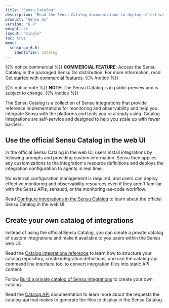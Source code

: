 ```yaml
---
title: "Sensu Catalog"
description: "Read the Sensu Catalog documentation to deploy effective monitoring and observability solutions, add catalog integrations, and create your own private catalog."
product: "Sensu Go"
version: "6.8"
weight: 55
layout: "single"
toc: true
menu:
  sensu-go-6.8:
    identifier: catalog
---
```


{{% notice commercial %}}
**COMMERCIAL FEATURE**: Access the Sensu Catalog in the packaged Sensu Go distribution.
For more information, read [Get started with commercial features](../../commercial/).
{{% /notice %}}

{{% notice note %}}
**NOTE**: The Sensu Catalog is in public preview and is subject to change.
{{% /notice %}}

The Sensu Catalog is a collection of Sensu integrations that provide reference implementations for monitoring and observability and help you integrate Sensu with the platforms and tools you're already using.
Catalog integrations are self-service and designed to help you scale up with fewer barriers.

## Use the official Sensu Catalog in the web UI

In the official Sensu Catalog in the web UI, users install integrations by following prompts and providing custom information.
Sensu then applies any customizations to the integration's resource definitions and deploys the integration configuration to agents in real time.

No external configuration management is required, and users can deploy effective monitoring and observability resources even if they aren't familiar with the Sensu APIs, sensuctl, or the monitoring-as-code workflow.

Read [Configure integrations in the Sensu Catalog][1] to learn about the official Sensu Catalog in the web UI.

## Create your own catalog of integrations

Instead of using the official Sensu Catalog, you can create a private catalog of custom integrations and make it available to you users within the Sensu web UI.

Read the [Catalog integrations reference][3] to learn how to structure your catalog repository, create integration definitions, and use the catalog-api command line interface tool to convert integration files into static API content.

Follow [Build a private catalog of Sensu integrations][2] to create your own catalog.

Read the [Catalog API][4] documentation to learn more about the requests the catalog-api tool makes to generate the files to display in the Sensu Catalog.


[1]: sensu-catalog/
[2]: build-private-catalog/
[3]: catalog-reference/
[4]: catalog-api/
